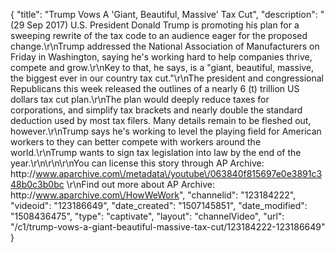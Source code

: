{
    "title": "Trump Vows A 'Giant, Beautiful, Massive' Tax Cut",
    "description": "(29 Sep 2017) U.S. President Donald Trump is promoting his plan for a sweeping rewrite of the tax code to an audience eager for the proposed change.\r\nTrump addressed the National Association of Manufacturers on Friday in Washington, saying he's working hard to help companies thrive, compete and grow.\r\nKey to that, he says, is a \"giant, beautiful, massive, the biggest ever in our country tax cut.\"\r\nThe president and congressional Republicans this week released the outlines of a nearly 6 (t) trillion US dollars  tax cut plan.\r\nThe plan would deeply reduce taxes for corporations, and simplify tax brackets and nearly double the standard deduction used by most tax filers. Many details remain to be fleshed out, however.\r\nTrump says he's working to level the playing field for American workers to they can better compete with workers around the world.\r\nTrump wants to sign tax legislation into law by the end of the year.\r\n\r\n\r\nYou can license this story through AP Archive: http:\/\/www.aparchive.com\/metadata\/youtube\/063840f815697e0e3891c348b0c3b0bc \r\nFind out more about AP Archive: http:\/\/www.aparchive.com\/HowWeWork",
    "channelid": "123184222",
    "videoid": "123186649",
    "date_created": "1507145851",
    "date_modified": "1508436475",
    "type": "captivate",
    "layout": "channelVideo",
    "url": "\/c1\/trump-vows-a-giant-beautiful-massive-tax-cut\/123184222-123186649"
}